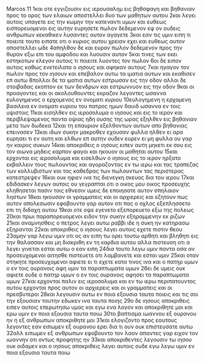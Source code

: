 Marcos 11
1και οτε εγγιζουσιν εις ιερουσαλημ εις βηθσφαγη και βηθανιαν προς το ορος των ελαιων αποστελλει δυο των μαθητων αυτου 2και λεγει αυτοις υπαγετε εις την κωμην την κατεναντι υμων και ευθεως εισπορευομενοι εις αυτην ευρησετε πωλον δεδεμενον εφ ον ουδεις ανθρωπων κεκαθικεν λυσαντες αυτον αγαγετε 3και εαν τις υμιν ειπη τι ποιειτε τουτο ειπατε οτι ο κυριος αυτου χρειαν εχει και ευθεως αυτον αποστελλει ωδε 4απηλθον δε και ευρον πωλον δεδεμενον προς την θυραν εξω επι του αμφοδου και λυουσιν αυτον 5και τινες των εκει εστηκοτων ελεγον αυτοις τι ποιειτε λυοντες τον πωλον 6οι δε ειπον αυτοις καθως ενετειλατο ο ιησους και αφηκαν αυτους 7και ηγαγον τον πωλον προς τον ιησουν και επεβαλον αυτω τα ιματια αυτων και εκαθισεν επ αυτω 8πολλοι δε τα ιματια αυτων εστρωσαν εις την οδον αλλοι δε στοιβαδας εκοπτον εκ των δενδρων και εστρωννυον εις την οδον 9και οι προαγοντες και οι ακολουθουντες εκραζον λεγοντες ωσαννα ευλογημενος ο ερχομενος εν ονοματι κυριου 10ευλογημενη η ερχομενη βασιλεια εν ονοματι κυριου του πατρος ημων δαυιδ ωσαννα εν τοις υψιστοις 11και εισηλθεν εις ιεροσολυμα ο ιησους και εις το ιερον και περιβλεψαμενος παντα οψιας ηδη ουσης της ωρας εξηλθεν εις βηθανιαν μετα των δωδεκα 12και τη επαυριον εξελθοντων αυτων απο βηθανιας επεινασεν 13και ιδων συκην μακροθεν εχουσαν φυλλα ηλθεν ει αρα ευρησει τι εν αυτη και ελθων επ αυτην ουδεν ευρεν ει μη φυλλα ου γαρ ην καιρος συκων 14και αποκριθεις ο ιησους ειπεν αυτη μηκετι εκ σου εις τον αιωνα μηδεις καρπον φαγοι και ηκουον οι μαθηται αυτου 15και ερχονται εις ιεροσολυμα και εισελθων ο ιησους εις το ιερον ηρξατο εκβαλλειν τους πωλουντας και αγοραζοντας εν τω ιερω και τας τραπεζας των κολλυβιστων και τας καθεδρας των πωλουντων τας περιστερας κατεστρεψεν 16και ουκ ηφιεν ινα τις διενεγκη σκευος δια του ιερου 17και εδιδασκεν λεγων αυτοις ου γεγραπται οτι ο οικος μου οικος προσευχης κληθησεται πασιν τοις εθνεσιν υμεις δε εποιησατε αυτον σπηλαιον ληστων 18και ηκουσαν οι γραμματεις και οι αρχιερεις και εζητουν πως αυτον απολεσωσιν εφοβουντο γαρ αυτον οτι πας ο οχλος εξεπλησσετο επι τη διδαχη αυτου 19και οτε οψε εγενετο εξεπορευετο εξω της πολεως 20και πρωι παραπορευομενοι ειδον την συκην εξηραμμενην εκ ριζων 21και αναμνησθεις ο πετρος λεγει αυτω ραββι ιδε η συκη ην κατηρασω εξηρανται 22και αποκριθεις ο ιησους λεγει αυτοις εχετε πιστιν θεου 23αμην γαρ λεγω υμιν οτι ος αν ειπη τω ορει τουτω αρθητι και βληθητι εις την θαλασσαν και μη διακριθη εν τη καρδια αυτου αλλα πιστευση οτι α λεγει γινεται εσται αυτω ο εαν ειπη 24δια τουτο λεγω υμιν παντα οσα αν προσευχομενοι αιτησθε πιστευετε οτι λαμβανετε και εσται υμιν 25και οταν στηκητε προσευχομενοι αφιετε ει τι εχετε κατα τινος ινα και ο πατηρ υμων ο εν τοις ουρανοις αφη υμιν τα παραπτωματα υμων 26ει δε υμεις ουκ αφιετε ουδε ο πατηρ υμων ο εν τοις ουρανοις αφησει τα παραπτωματα υμων 27και ερχονται παλιν εις ιεροσολυμα και εν τω ιερω περιπατουντος αυτου ερχονται προς αυτον οι αρχιερεις και οι γραμματεις και οι πρεσβυτεροι 28και λεγουσιν αυτω εν ποια εξουσια ταυτα ποιεις και τις σοι την εξουσιαν ταυτην εδωκεν ινα ταυτα ποιης 29ο δε ιησους αποκριθεις ειπεν αυτοις επερωτησω υμας και εγω ενα λογον και αποκριθητε μοι και ερω υμιν εν ποια εξουσια ταυτα ποιω 30το βαπτισμα ιωαννου εξ ουρανου ην η εξ ανθρωπων αποκριθητε μοι 31και ελογιζοντο προς εαυτους λεγοντες εαν ειπωμεν εξ ουρανου ερει δια τι ουν ουκ επιστευσατε αυτω 32αλλ ειπωμεν εξ ανθρωπων εφοβουντο τον λαον απαντες γαρ ειχον τον ιωαννην οτι οντως προφητης ην 33και αποκριθεντες λεγουσιν τω ιησου ουκ οιδαμεν και ο ιησους αποκριθεις λεγει αυτοις ουδε εγω λεγω υμιν εν ποια εξουσια ταυτα ποιω
